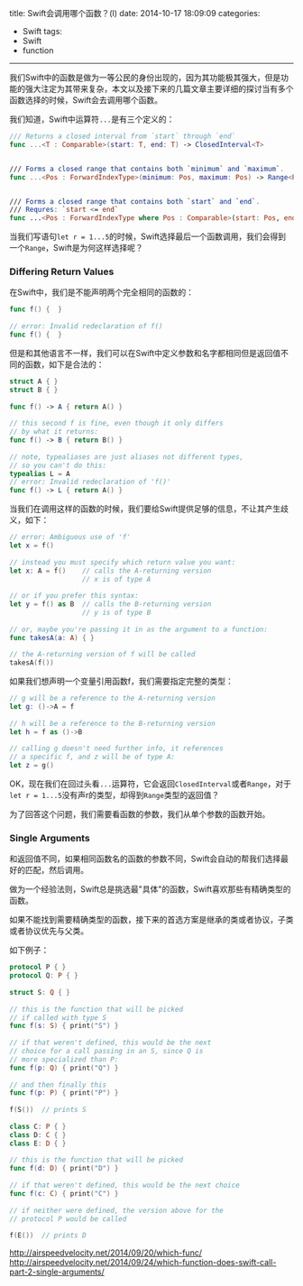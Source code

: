 title: Swift会调用哪个函数？(Ⅰ)
date: 2014-10-17 18:09:09
categories:
- Swift
tags:
- Swift
- function
---

我们Swift中的函数是做为一等公民的身份出现的，因为其功能极其强大，但是功能的强大注定为其带来复杂，本文以及接下来的几篇文章主要详细的探讨当有多个函数选择的时候，Swift会去调用哪个函数。

我们知道，Swift中运算符`...`是有三个定义的：

```swift
/// Returns a closed interval from `start` through `end`
func ...<T : Comparable>(start: T, end: T) -> ClosedInterval<T>


/// Forms a closed range that contains both `minimum` and `maximum`.
func ...<Pos : ForwardIndexType>(minimum: Pos, maximum: Pos) -> Range<Pos>


/// Forms a closed range that contains both `start` and `end`.
/// Requres: `start <= end`
func ...<Pos : ForwardIndexType where Pos : Comparable>(start: Pos, end: Pos) -> Range<Pos>
```

当我们写语句`let r = 1...5`的时候，Swift选择最后一个函数调用，我们会得到一个`Range`，Swift是为何这样选择呢？

<!-- more -->

### Differing Return Values

在Swift中，我们是不能声明两个完全相同的函数的：
```swift
func f() {  }
 
// error: Invalid redeclaration of f()
func f() {  }
```
但是和其他语言不一样，我们可以在Swift中定义参数和名字都相同但是返回值不同的函数，如下是合法的：
```swift
struct A { }
struct B { }
 
func f() -> A { return A() }
 
// this second f is fine, even though it only differs
// by what it returns:
func f() -> B { return B() } 
 
// note, typealiases are just aliases not different types,
// so you can't do this:
typealias L = A
// error: Invalid redeclaration of 'f()'
func f() -> L { return A() }
```
当我们在调用这样的函数的时候，我们要给Swift提供足够的信息，不让其产生歧义，如下：
```swift
// error: Ambiguous use of 'f'
let x = f()
 
// instead you must specify which return value you want:
let x: A = f()    // calls the A-returning version
                  // x is of type A
 
// or if you prefer this syntax:
let y = f() as B  // calls the B-returning version
                  // y is of type B
 
// or, maybe you're passing it in as the argument to a function:
func takesA(a: A) { }
 
// the A-returning version of f will be called
takesA(f())
```
如果我们想声明一个变量引用函数f，我们需要指定完整的类型：
```swift
// g will be a reference to the A-returning version
let g: ()->A = f
 
// h will be a reference to the B-returning version
let h = f as ()->B
 
// calling g doesn't need further info, it references 
// a specific f, and z will be of type A:
let z = g()
```

OK，现在我们在回过头看`...`运算符，它会返回`ClosedInterval`或者`Range`，对于`let r = 1...5`没有声r的类型，却得到`Range`类型的返回值？

为了回答这个问题，我们需要看函数的参数，我们从单个参数的函数开始。

### Single Arguments

和返回值不同，如果相同函数名的函数的参数不同，Swift会自动的帮我们选择最好的匹配，然后调用。

做为一个经验法则，Swift总是挑选最"具体"的函数，Swift喜欢那些有精确类型的函数。

如果不能找到需要精确类型的函数，接下来的首选方案是继承的类或者协议，子类或者协议优先与父类。

如下例子：
```swift
protocol P { }
protocol Q: P { }
 
struct S: Q { }
 
// this is the function that will be picked
// if called with type S
func f(s: S) { print("S") }
 
// if that weren't defined, this would be the next
// choice for a call passing in an S, since Q is
// more specialized than P:
func f(p: Q) { print("Q") }
 
// and then finally this
func f(p: P) { print("P") }
 
f(S())  // prints S
 
class C: P { }
class D: C { }
class E: D { }
 
// this is the function that will be picked
func f(d: D) { print("D") }
 
// if that weren't defined, this would be the next choice
func f(c: C) { print("C") }
 
// if neither were defined, the version above for the 
// protocol P would be called
 
f(E())  // prints D
```








http://airspeedvelocity.net/2014/09/20/which-func/
http://airspeedvelocity.net/2014/09/24/which-function-does-swift-call-part-2-single-arguments/

